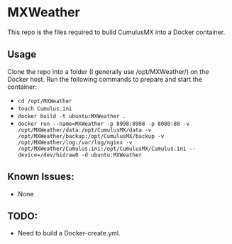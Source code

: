# MXWeather

This repo is the files required to build CumulusMX into a Docker container.

## Usage
Clone the repo into a folder (I generally use /opt/MXWeather/) on the Docker host.
Run the following commands to prepare and start the container:
* `cd /opt/MXWeather`
* `touch Cumulus.ini`
* `docker build -t ubuntu:MXWeather .`
* `docker run --name=MXWeather -p 8998:8998 -p 8080:80 -v /opt/MXWeather/data:/opt/CumulusMX/data -v /opt/MXWeather/backup:/opt/CumulusMX/backup -v /opt/MXWeather/log:/var/log/nginx -v /opt/MXWeather/Cumulus.ini:/opt/CumulusMX/Cumulus.ini --device=/dev/hidraw0 -d ubuntu:MXWeather`

## Known Issues:
* None

## TODO:
* Need to build a Docker-create.yml. 
